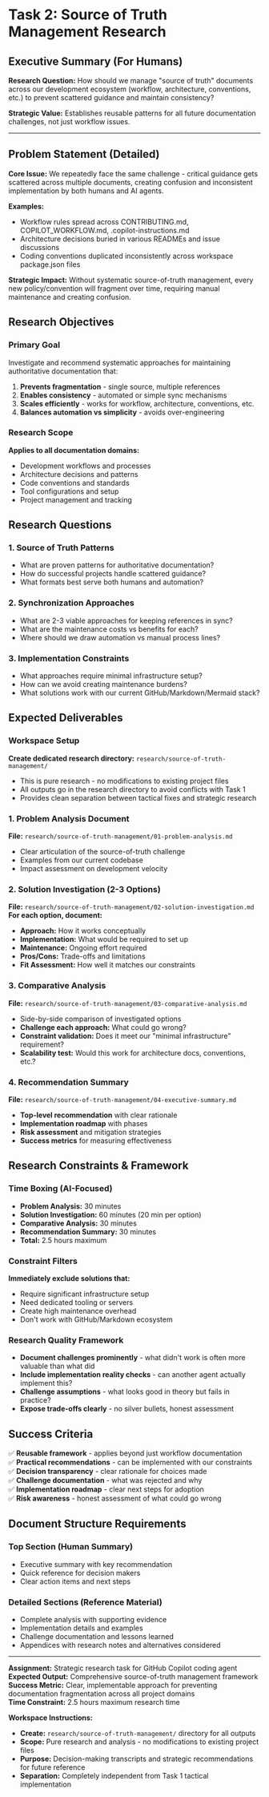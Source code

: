 # Task 2: Source of Truth Management Research

## Executive Summary (For Humans)

**Research Question:** How should we manage "source of truth" documents across our development ecosystem (workflow, architecture, conventions, etc.) to prevent scattered guidance and maintain consistency?

**Strategic Value:** Establishes reusable patterns for all future documentation challenges, not just workflow issues.

---

## Problem Statement (Detailed)

**Core Issue:** We repeatedly face the same challenge - critical guidance gets scattered across multiple documents, creating confusion and inconsistent implementation by both humans and AI agents.

**Examples:**
- Workflow rules spread across CONTRIBUTING.md, COPILOT_WORKFLOW.md, .copilot-instructions.md
- Architecture decisions buried in various READMEs and issue discussions
- Coding conventions duplicated inconsistently across workspace package.json files

**Strategic Impact:** Without systematic source-of-truth management, every new policy/convention will fragment over time, requiring manual maintenance and creating confusion.

## Research Objectives

### Primary Goal
Investigate and recommend systematic approaches for maintaining authoritative documentation that:
1. **Prevents fragmentation** - single source, multiple references
2. **Enables consistency** - automated or simple sync mechanisms
3. **Scales efficiently** - works for workflow, architecture, conventions, etc.
4. **Balances automation vs simplicity** - avoids over-engineering

### Research Scope
**Applies to all documentation domains:**
- Development workflows and processes
- Architecture decisions and patterns
- Code conventions and standards
- Tool configurations and setup
- Project management and tracking

## Research Questions

### 1. **Source of Truth Patterns**
- What are proven patterns for authoritative documentation?
- How do successful projects handle scattered guidance?
- What formats best serve both humans and automation?

### 2. **Synchronization Approaches**
- What are 2-3 viable approaches for keeping references in sync?
- What are the maintenance costs vs benefits for each?
- Where should we draw automation vs manual process lines?

### 3. **Implementation Constraints**
- What approaches require minimal infrastructure setup?
- How can we avoid creating maintenance burdens?
- What solutions work with our current GitHub/Markdown/Mermaid stack?

## Expected Deliverables

### **Workspace Setup**
**Create dedicated research directory:** `research/source-of-truth-management/`
- This is pure research - no modifications to existing project files
- All outputs go in the research directory to avoid conflicts with Task 1
- Provides clean separation between tactical fixes and strategic research

### 1. **Problem Analysis Document**
**File:** `research/source-of-truth-management/01-problem-analysis.md`
- Clear articulation of the source-of-truth challenge
- Examples from our current codebase
- Impact assessment on development velocity

### 2. **Solution Investigation (2-3 Options)**
**File:** `research/source-of-truth-management/02-solution-investigation.md`
**For each option, document:**
- **Approach:** How it works conceptually
- **Implementation:** What would be required to set up
- **Maintenance:** Ongoing effort required
- **Pros/Cons:** Trade-offs and limitations
- **Fit Assessment:** How well it matches our constraints

### 3. **Comparative Analysis**
**File:** `research/source-of-truth-management/03-comparative-analysis.md`
- Side-by-side comparison of investigated options
- **Challenge each approach:** What could go wrong?
- **Constraint validation:** Does it meet our "minimal infrastructure" requirement?
- **Scalability test:** Would this work for architecture docs, conventions, etc.?

### 4. **Recommendation Summary**
**File:** `research/source-of-truth-management/04-executive-summary.md`
- **Top-level recommendation** with clear rationale
- **Implementation roadmap** with phases
- **Risk assessment** and mitigation strategies
- **Success metrics** for measuring effectiveness

## Research Constraints & Framework

### **Time Boxing (AI-Focused)**
- **Problem Analysis:** 30 minutes
- **Solution Investigation:** 60 minutes (20 min per option)
- **Comparative Analysis:** 30 minutes
- **Recommendation Summary:** 30 minutes
- **Total:** 2.5 hours maximum

### **Constraint Filters**
**Immediately exclude solutions that:**
- Require significant infrastructure setup
- Need dedicated tooling or servers
- Create high maintenance overhead
- Don't work with GitHub/Markdown ecosystem

### **Research Quality Framework**
- **Document challenges prominently** - what didn't work is often more valuable than what did
- **Include implementation reality checks** - can another agent actually implement this?
- **Challenge assumptions** - what looks good in theory but fails in practice?
- **Expose trade-offs clearly** - no silver bullets, honest assessment

## Success Criteria

✅ **Reusable framework** - applies beyond just workflow documentation  
✅ **Practical recommendations** - can be implemented with our constraints  
✅ **Decision transparency** - clear rationale for choices made  
✅ **Challenge documentation** - what was rejected and why  
✅ **Implementation roadmap** - clear next steps for adoption  
✅ **Risk awareness** - honest assessment of what could go wrong  

## Document Structure Requirements

### **Top Section (Human Summary)**
- Executive summary with key recommendation
- Quick reference for decision makers
- Clear action items and next steps

### **Detailed Sections (Reference Material)**
- Complete analysis with supporting evidence
- Implementation details and examples
- Challenge documentation and lessons learned
- Appendices with research notes and alternatives considered

---

**Assignment:** Strategic research task for GitHub Copilot coding agent  
**Expected Output:** Comprehensive source-of-truth management framework  
**Success Metric:** Clear, implementable approach for preventing documentation fragmentation across all project domains  
**Time Constraint:** 2.5 hours maximum research time

**Workspace Instructions:**
- **Create:** `research/source-of-truth-management/` directory for all outputs
- **Scope:** Pure research and analysis - no modifications to existing project files
- **Purpose:** Decision-making transcripts and strategic recommendations for future reference
- **Separation:** Completely independent from Task 1 tactical implementation
